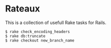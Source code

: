 # Rateaux

This is a collection of usefull Rake tasks for Rails.

    $ rake check_encoding_headers
    $ rake db:truncate
    $ rake checkout new_branch_name
